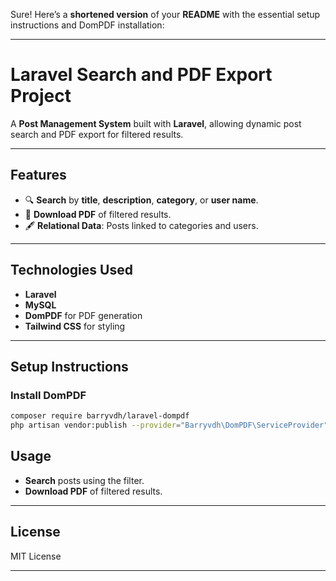 Sure! Here’s a **shortened version** of your **README** with the essential setup instructions and DomPDF installation:

---

# **Laravel Search and PDF Export Project**

A **Post Management System** built with **Laravel**, allowing dynamic post search and PDF export for filtered results.

---

## **Features**
- 🔍 **Search** by **title**, **description**, **category**, or **user name**.
- 📂 **Download PDF** of filtered results.
- 🖋 **Relational Data**: Posts linked to categories and users.

---

## **Technologies Used**
- **Laravel**  
- **MySQL**  
- **DomPDF** for PDF generation  
- **Tailwind CSS** for styling

---

## **Setup Instructions**


### **Install DomPDF**
```bash
composer require barryvdh/laravel-dompdf
php artisan vendor:publish --provider="Barryvdh\DomPDF\ServiceProvider"
```



## **Usage**
- **Search** posts using the filter.
- **Download PDF** of filtered results.

---

## **License**
MIT License

---



